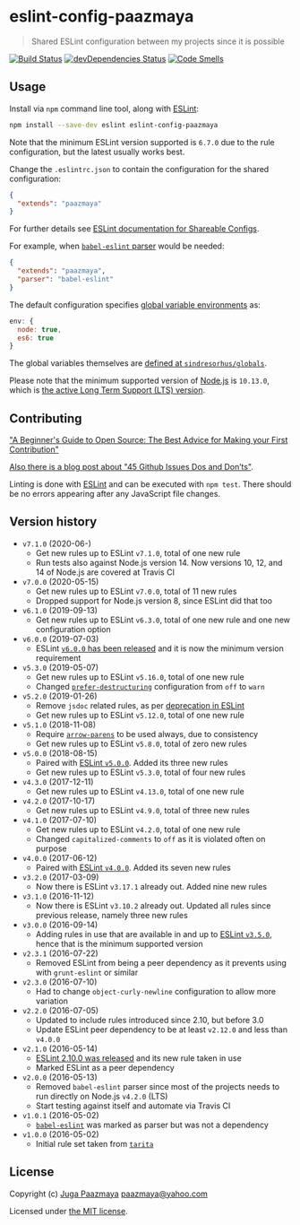 # eslint-config-paazmaya

> Shared ESLint configuration between my projects since it is possible

[![Build Status](https://travis-ci.org/paazmaya/eslint-config-paazmaya.svg?branch=master)](https://travis-ci.org/paazmaya/eslint-config-paazmaya)
[![devDependencies Status](https://david-dm.org/paazmaya/eslint-config-paazmaya/dev-status.svg)](https://david-dm.org/paazmaya/eslint-config-paazmaya?type=dev)
[![Code Smells](https://sonarcloud.io/api/project_badges/measure?project=paazmaya_eslint-config-paazmaya&metric=code_smells)](https://sonarcloud.io/dashboard?id=paazmaya_eslint-config-paazmaya)

## Usage

Install via `npm` command line tool, along with [ESLint](http://eslint.org/):

```sh
npm install --save-dev eslint eslint-config-paazmaya
```

Note that the minimum ESLint version supported is `6.7.0` due to the rule configuration, but the latest usually works best.

Change the `.eslintrc.json` to contain the configuration for the shared configuration:

```json
{
  "extends": "paazmaya"
}
```

For further details see [ESLint documentation for Shareable Configs](http://eslint.org/docs/developer-guide/shareable-configs).

For example, when [`babel-eslint` parser](https://github.com/babel/babel-eslint) would be needed:

```json
{
  "extends": "paazmaya",
  "parser": "babel-eslint"
}
```

The default configuration specifies [global variable environments](https://eslint.org/docs/user-guide/configuring#specifying-environments) as:

```js
env: {
  node: true,
  es6: true
}
```

The global variables themselves are [defined at `sindresorhus/globals`](https://github.com/sindresorhus/globals/blob/master/globals.json).

Please note that the minimum supported version of [Node.js](https://nodejs.org/en/) is `10.13.0`, which is [the active Long Term Support (LTS) version](https://github.com/nodejs/Release#release-schedule).

## Contributing

["A Beginner's Guide to Open Source: The Best Advice for Making your First Contribution"](http://www.erikaheidi.com/blog/a-beginners-guide-to-open-source-the-best-advice-for-making-your-first-contribution/)

[Also there is a blog post about "45 Github Issues Dos and Don’ts"](https://davidwalsh.name/45-github-issues-dos-donts).

Linting is done with [ESLint](http://eslint.org) and can be executed with `npm test`.
There should be no errors appearing after any JavaScript file changes.

## Version history

* `v7.1.0` (2020-06-)
  - Get new rules up to ESLint `v7.1.0`, total of one new rule
  - Run tests also against Node.js version 14. Now versions 10, 12, and 14 of Node.js are covered at Travis CI
* `v7.0.0` (2020-05-15)
  - Get new rules up to ESLint `v7.0.0`, total of 11 new rules
  - Dropped support for Node.js version 8, since ESLint did that too
* `v6.1.0` (2019-09-13)
  - Get new rules up to ESLint `v6.3.0`, total of one new rule and one new configuration option
* `v6.0.0` (2019-07-03)
  - ESLint [`v6.0.0` has been released](https://eslint.org/blog/2019/06/eslint-v6.0.0-released) and it is now the minimum version requirement
* `v5.3.0` (2019-05-07)
  - Get new rules up to ESLint `v5.16.0`, total of one new rule
  - Changed [`prefer-destructuring`](https://eslint.org/docs/rules/prefer-destructuring) configuration from `off` to `warn`
* `v5.2.0` (2019-01-26)
  - Remove `jsdoc` related rules, as per [deprecation in ESLint](https://eslint.org/blog/2018/11/jsdoc-end-of-life)
  - Get new rules up to ESLint `v5.12.0`, total of one new rule
* `v5.1.0` (2018-11-08)
  - Require [`arrow-parens`](https://eslint.org/docs/rules/arrow-parens) to be used always, due to consistency
  - Get new rules up to ESLint `v5.8.0`, total of zero new rules
* `v5.0.0` (2018-08-15)
  - Paired with [ESLint `v5.0.0`](https://eslint.org/blog/2018/06/eslint-v5.0.0-released). Added its three new rules
  - Get new rules up to ESLint `v5.3.0`, total of four new rules
* `v4.3.0` (2017-12-11)
  - Get new rules up to ESLint `v4.13.0`, total of one new rule
* `v4.2.0` (2017-10-17)
  - Get new rules up to ESLint `v4.9.0`, total of three new rules
* `v4.1.0` (2017-07-10)
  - Get new rules up to ESLint `v4.2.0`, total of one new rule
  - Changed `capitalized-comments` to `off` as it is violated often on purpose
* `v4.0.0` (2017-06-12)
  - Paired with [ESLint `v4.0.0`](http://eslint.org/blog/2017/06/eslint-v4.0.0-released). Added its seven new rules
* `v3.2.0` (2017-03-09)
  - Now there is ESLint `v3.17.1` already out. Added nine new rules
* `v3.1.0` (2016-11-12)
  - Now there is ESLint `v3.10.2` already out. Updated all rules since previous release, namely three new rules
* `v3.0.0` (2016-09-14)
  - Adding rules in use that are available in and up to [ESLint `v3.5.0`](http://eslint.org/blog/2016/09/eslint-v3.5.0-released), hence that is the minimum supported version
* `v2.3.1` (2016-07-22)
  - Removed ESLint from being a peer dependency as it prevents using with `grunt-eslint` or similar
* `v2.3.0` (2016-07-10)
  - Had to change `object-curly-newline` configuration to allow more variation
* `v2.2.0` (2016-07-05)
  - Updated to include rules introduced since 2.10, but before 3.0
  - Update ESLint peer dependency to be at least `v2.12.0` and less than `v4.0.0`
* `v2.1.0` (2016-05-14)
  - [ESLint 2.10.0 was released](http://eslint.org/blog/2016/05/eslint-v2.10.0-released) and its new rule taken in use
  - Marked ESLint as a peer dependency
* `v2.0.0` (2016-05-13)
  - Removed `babel-eslint` parser since most of the projects needs to run directly on Node.js `v4.2.0` (LTS)
  - Start testing against itself and automate via Travis CI
* `v1.0.1` (2016-05-02)
  - [`babel-eslint`](https://github.com/babel/babel-eslint) was marked as parser but was not a dependency
* `v1.0.0` (2016-05-02)
  - Initial rule set taken from [`tarita`](https://github.com/paazmaya/tarita)

## License

Copyright (c) [Juga Paazmaya](https://paazmaya.fi) <paazmaya@yahoo.com>

Licensed under [the MIT license](./LICENSE).
